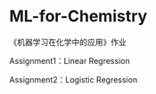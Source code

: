 # ML-for-Chemistry

《机器学习在化学中的应用》作业

Assignment1：Linear Regression

Assignment2：Logistic Regression
